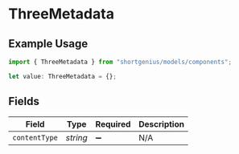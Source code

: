 # ThreeMetadata

## Example Usage

```typescript
import { ThreeMetadata } from "shortgenius/models/components";

let value: ThreeMetadata = {};
```

## Fields

| Field              | Type               | Required           | Description        |
| ------------------ | ------------------ | ------------------ | ------------------ |
| `contentType`      | *string*           | :heavy_minus_sign: | N/A                |
